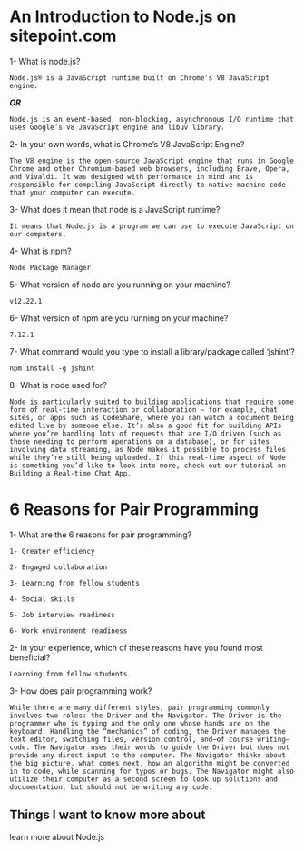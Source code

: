 # An Introduction to Node.js on sitepoint.com

1- What is node.js?

    Node.js® is a JavaScript runtime built on Chrome’s V8 JavaScript engine.

***OR***

    Node.js is an event-based, non-blocking, asynchronous I/O runtime that uses Google’s V8 JavaScript engine and libuv library.

2- In your own words, what is Chrome’s V8 JavaScript Engine?

    The V8 engine is the open-source JavaScript engine that runs in Google Chrome and other Chromium-based web browsers, including Brave, Opera, and Vivaldi. It was designed with performance in mind and is responsible for compiling JavaScript directly to native machine code that your computer can execute.

3- What does it mean that node is a JavaScript runtime?

    It means that Node.js is a program we can use to execute JavaScript on our computers.

4- What is npm?

    Node Package Manager.

5- What version of node are you running on your machine?

    v12.22.1

6- What version of npm are you running on your machine?

    7.12.1

7- What command would you type to install a library/package called ‘jshint’?

```npm install -g jshint```

8- What is node used for?

    Node is particularly suited to building applications that require some form of real-time interaction or collaboration — for example, chat sites, or apps such as CodeShare, where you can watch a document being edited live by someone else. It’s also a good fit for building APIs where you’re handling lots of requests that are I/O driven (such as those needing to perform operations on a database), or for sites involving data streaming, as Node makes it possible to process files while they’re still being uploaded. If this real-time aspect of Node is something you’d like to look into more, check out our tutorial on Building a Real-time Chat App.

# 6 Reasons for Pair Programming

1- What are the 6 reasons for pair programming?

    1- Greater efficiency

    2- Engaged collaboration

    3- Learning from fellow students

    4- Social skills

    5- Job interview readiness

    6- Work environment readiness

2- In your experience, which of these reasons have you found most beneficial?

    Learning from fellow students.

3- How does pair programming work?

    While there are many different styles, pair programming commonly involves two roles: the Driver and the Navigator. The Driver is the programmer who is typing and the only one whose hands are on the keyboard. Handling the “mechanics” of coding, the Driver manages the text editor, switching files, version control, and—of course writing—code. The Navigator uses their words to guide the Driver but does not provide any direct input to the computer. The Navigator thinks about the big picture, what comes next, how an algorithm might be converted in to code, while scanning for typos or bugs. The Navigator might also utilize their computer as a second screen to look up solutions and documentation, but should not be writing any code.

## Things I want to know more about

learn more about Node.js
